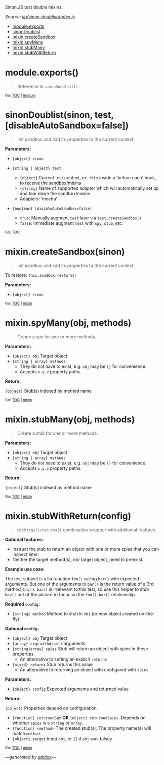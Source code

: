 Sinon.JS test double mixins.

_Source: [lib/sinon-doublist/index.js](../lib/sinon-doublist/index.js)_

<a name="tableofcontents"></a>

- <a name="toc_moduleexports"></a><a name="toc_module"></a>[module.exports](#moduleexports)
- <a name="toc_sinondoublistsinon-test-disableautosandboxfalse"></a>[sinonDoublist](#sinondoublistsinon-test-disableautosandboxfalse)
- <a name="toc_mixincreatesandboxsinon"></a><a name="toc_mixin"></a>[mixin.createSandbox](#mixincreatesandboxsinon)
- <a name="toc_mixinspymanyobj-methods"></a>[mixin.spyMany](#mixinspymanyobj-methods)
- <a name="toc_mixinstubmanyobj-methods"></a>[mixin.stubMany](#mixinstubmanyobj-methods)
- <a name="toc_mixinstubwithreturnconfig"></a>[mixin.stubWithReturn](#mixinstubwithreturnconfig)

<a name="module"></a>

# module.exports()

> Reference to `sinonDoublist()`.

<sub>Go: [TOC](#tableofcontents) | [module](#toc_module)</sub>

# sinonDoublist(sinon, test, [disableAutoSandbox=false])

> Init sandbox and add its properties to the current context.

**Parameters:**

- `{object} sinon`
- `{string | object} test`
  - `{object}` Current test context, ex. `this` inside a 'before each' hook, to receive the sandbox/mixins
  - `{string}` Name of supported adapter which will automatically set up and tear down the sandbox/mixins
  - Adapters: 'mocha'

- `{boolean} [disableAutoSandbox=false]`
  - `true`: Manually augment `test` later via `test.createSandbox()`
  - `false`: Immediate augment `test` with `spy`, `stub`, etc.

<sub>Go: [TOC](#tableofcontents)</sub>

<a name="mixin"></a>

# mixin.createSandbox(sinon)

> Init sandbox and add its properties to the current context.

To restore: `this.sandbox.restore()`

**Parameters:**

- `{object} sinon`

<sub>Go: [TOC](#tableofcontents) | [mixin](#toc_mixin)</sub>

# mixin.spyMany(obj, methods)

> Create a spy for one or more methods.

**Parameters:**

- `{object} obj` Target object
- `{string | array} methods`
  - They do not have to exist, e.g. `obj` may be `{}` for convenience.
  - Accepts `x.y.z` property paths.

**Return:**

`{object}` Stub(s) indexed by method name

<sub>Go: [TOC](#tableofcontents) | [mixin](#toc_mixin)</sub>

# mixin.stubMany(obj, methods)

> Create a stub for one or more methods.

**Parameters:**

- `{object} obj` Target object
- `{string | array} methods`
  - They do not have to exist, e.g. `obj` may be `{}` for convenience.
  - Accepts `x.y.z` property paths.

**Return:**

`{object}` Stub(s) indexed by method name

<sub>Go: [TOC](#tableofcontents) | [mixin](#toc_mixin)</sub>

# mixin.stubWithReturn(config)

> `withArgs()/returns()` combination wrapper with additional features.

**Optional features:**

- Instruct the stub to return an object with one or more spies that you can inspect later.
- Neither the target method(s), nor target object, need to preexist.

**Example use case:**

The test subject is a lib function `foo()` calling `bar()` with expected arguments.
But one of the arguments to `bar()` is the return value of a 3rd method, `baz()`.
`baz()` is irrelevant to this test, so use this helper to stub `baz()` out
of the picture to focus on the `foo()-bar()` relationship.

**Required `config`:**

- `{string} method` Method to stub in `obj` (or new object created on-the-fly)

**Optional `config`:**

- `{object} obj` Target object
- `{array} args` `withArgs()` arguments
- `{string|array} spies` Stub will return an object with spies in these properties.
  - An alternative to setting an explicit `returns`
- `{mixed} returns` Stub returns this value
  - An alternative to returning an object with configured with `spies`

**Parameters:**

- `{object} config` Expected arguments and returned value

**Return:**

`{object}` Properties depend on configuration.

- `{function} returnedSpy` **OR** `{object} returnedSpies`. Depends on whether `spies` is a `string` or `array`.
- `{function} <method>` The created stub(s). The property name(s) will match `method`.
- `{object} target` Input `obj`, or `{}` if `obj` was falsey

<sub>Go: [TOC](#tableofcontents) | [mixin](#toc_mixin)</sub>

_&mdash;generated by [apidox](https://github.com/codeactual/apidox)&mdash;_
